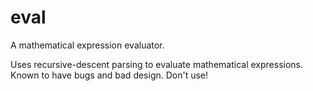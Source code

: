 eval
====

A mathematical expression evaluator.

Uses recursive-descent parsing to evaluate mathematical expressions.
Known to have bugs and bad design. Don't use!
